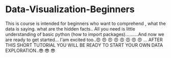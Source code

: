 # Data-Visualization-Beginners
This is course is intended for beginners who want to  comprehend , what the data is saying. what are the hidden facts.. All you need is little understanding of basic python (how to import packages)..........And now we are ready to get started... I'am excited too..😍 😍 😍 😍 😍 😍 😍 😍 ...
AFTER THIS SHORT TUTORIAL YOU WILL BE READY TO START YOUR OWN DATA EXPLORATION..😎 😎 😎 

